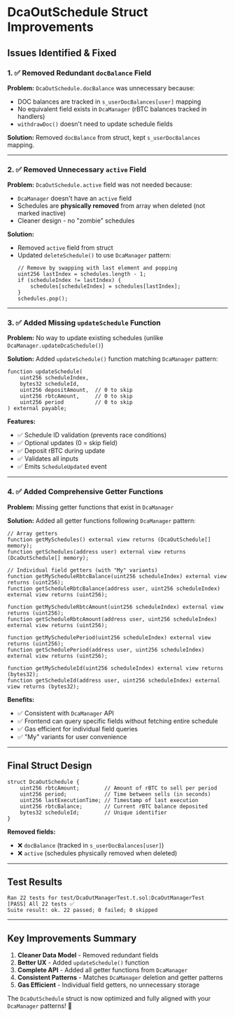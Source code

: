 # DcaOutSchedule Struct Improvements

## Issues Identified & Fixed

### 1. ✅ **Removed Redundant `docBalance` Field**

**Problem:** `DcaOutSchedule.docBalance` was unnecessary because:
- DOC balances are tracked in `s_userDocBalances[user]` mapping
- No equivalent field exists in `DcaManager` (rBTC balances tracked in handlers)
- `withdrawDoc()` doesn't need to update schedule fields

**Solution:** Removed `docBalance` from struct, kept `s_userDocBalances` mapping.

---

### 2. ✅ **Removed Unnecessary `active` Field**

**Problem:** `DcaOutSchedule.active` field was not needed because:
- `DcaManager` doesn't have an `active` field
- Schedules are **physically removed** from array when deleted (not marked inactive)
- Cleaner design - no "zombie" schedules

**Solution:** 
- Removed `active` field from struct
- Updated `deleteSchedule()` to use `DcaManager` pattern:
  ```solidity
  // Remove by swapping with last element and popping
  uint256 lastIndex = schedules.length - 1;
  if (scheduleIndex != lastIndex) {
      schedules[scheduleIndex] = schedules[lastIndex];
  }
  schedules.pop();
  ```

---

### 3. ✅ **Added Missing `updateSchedule` Function**

**Problem:** No way to update existing schedules (unlike `DcaManager.updateDcaSchedule()`)

**Solution:** Added `updateSchedule()` function matching `DcaManager` pattern:
```solidity
function updateSchedule(
    uint256 scheduleIndex,
    bytes32 scheduleId,
    uint256 depositAmount,  // 0 to skip
    uint256 rbtcAmount,     // 0 to skip  
    uint256 period          // 0 to skip
) external payable;
```

**Features:**
- ✅ Schedule ID validation (prevents race conditions)
- ✅ Optional updates (0 = skip field)
- ✅ Deposit rBTC during update
- ✅ Validates all inputs
- ✅ Emits `ScheduleUpdated` event

---

### 4. ✅ **Added Comprehensive Getter Functions**

**Problem:** Missing getter functions that exist in `DcaManager`

**Solution:** Added all getter functions following `DcaManager` pattern:

```solidity
// Array getters
function getMySchedules() external view returns (DcaOutSchedule[] memory);
function getSchedules(address user) external view returns (DcaOutSchedule[] memory);

// Individual field getters (with "My" variants)
function getMyScheduleRbtcBalance(uint256 scheduleIndex) external view returns (uint256);
function getScheduleRbtcBalance(address user, uint256 scheduleIndex) external view returns (uint256);

function getMyScheduleRbtcAmount(uint256 scheduleIndex) external view returns (uint256);
function getScheduleRbtcAmount(address user, uint256 scheduleIndex) external view returns (uint256);

function getMySchedulePeriod(uint256 scheduleIndex) external view returns (uint256);
function getSchedulePeriod(address user, uint256 scheduleIndex) external view returns (uint256);

function getMyScheduleId(uint256 scheduleIndex) external view returns (bytes32);
function getScheduleId(address user, uint256 scheduleIndex) external view returns (bytes32);
```

**Benefits:**
- ✅ Consistent with `DcaManager` API
- ✅ Frontend can query specific fields without fetching entire schedule
- ✅ Gas efficient for individual field queries
- ✅ "My" variants for user convenience

---

## Final Struct Design

```solidity
struct DcaOutSchedule {
    uint256 rbtcAmount;        // Amount of rBTC to sell per period
    uint256 period;            // Time between sells (in seconds)
    uint256 lastExecutionTime; // Timestamp of last execution
    uint256 rbtcBalance;       // Current rBTC balance deposited
    bytes32 scheduleId;        // Unique identifier
}
```

**Removed fields:**
- ❌ `docBalance` (tracked in `s_userDocBalances[user]`)
- ❌ `active` (schedules physically removed when deleted)

---

## Test Results

```
Ran 22 tests for test/DcaOutManagerTest.t.sol:DcaOutManagerTest
[PASS] All 22 tests ✅
Suite result: ok. 22 passed; 0 failed; 0 skipped
```

---

## Key Improvements Summary

1. **Cleaner Data Model** - Removed redundant fields
2. **Better UX** - Added `updateSchedule()` function  
3. **Complete API** - Added all getter functions from `DcaManager`
4. **Consistent Patterns** - Matches `DcaManager` deletion and getter patterns
5. **Gas Efficient** - Individual field getters, no unnecessary storage

The `DcaOutSchedule` struct is now optimized and fully aligned with your `DcaManager` patterns! 🎯
